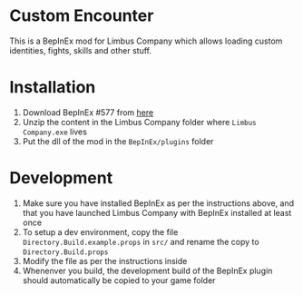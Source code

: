 # Custom Encounter

This is a BepInEx mod for Limbus Company which allows loading custom identities, fights, skills and other stuff.

# Installation

1. Download BepInEx #577 from [here](https://builds.bepinex.dev/projects/bepinex_be)
2. Unzip the content in the Limbus Company folder where `Limbus Company.exe` lives
3. Put the dll of the mod in the `BepInEx/plugins` folder

# Development

1. Make sure you have installed BepInEx as per the instructions above, and that you have launched Limbus Company with
   BepInEx installed at least once
2. To setup a dev environment, copy the file `Directory.Build.example.props` in `src/` and rename the copy to
   `Directory.Build.props`
3. Modify the file as per the instructions inside
4. Whenenver you build, the development build of the BepInEx plugin should automatically be copied to your game folder
